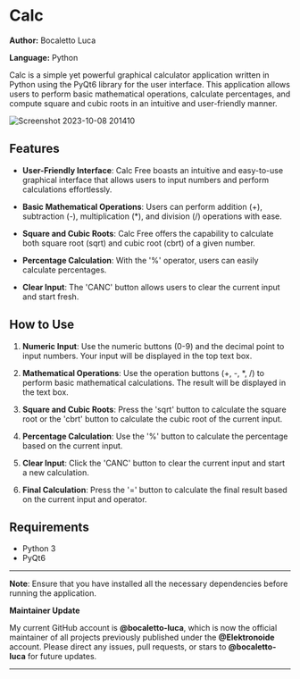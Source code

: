 # Calc

**Author:** Bocaletto Luca

**Language:** Python

Calc is a simple yet powerful graphical calculator application written in Python using the PyQt6 library for the user interface. This application allows users to perform basic mathematical operations, calculate percentages, and compute square and cubic roots in an intuitive and user-friendly manner.

![Screenshot 2023-10-08 201410](https://github.com/elektronoide/calc-free/assets/134635227/3085b0f5-29a7-4cc0-9466-0ee6f9483f9a)

## Features

- **User-Friendly Interface**: Calc Free boasts an intuitive and easy-to-use graphical interface that allows users to input numbers and perform calculations effortlessly.

- **Basic Mathematical Operations**: Users can perform addition (+), subtraction (-), multiplication (*), and division (/) operations with ease.

- **Square and Cubic Roots**: Calc Free offers the capability to calculate both square root (sqrt) and cubic root (cbrt) of a given number.

- **Percentage Calculation**: With the '%' operator, users can easily calculate percentages.

- **Clear Input**: The 'CANC' button allows users to clear the current input and start fresh.

## How to Use

1. **Numeric Input**: Use the numeric buttons (0-9) and the decimal point to input numbers. Your input will be displayed in the top text box.

2. **Mathematical Operations**: Use the operation buttons (+, -, *, /) to perform basic mathematical calculations. The result will be displayed in the text box.

3. **Square and Cubic Roots**: Press the 'sqrt' button to calculate the square root or the 'cbrt' button to calculate the cubic root of the current input.

4. **Percentage Calculation**: Use the '%' button to calculate the percentage based on the current input.

5. **Clear Input**: Click the 'CANC' button to clear the current input and start a new calculation.

6. **Final Calculation**: Press the '=' button to calculate the final result based on the current input and operator.

## Requirements

- Python 3
- PyQt6

---

**Note**: Ensure that you have installed all the necessary dependencies before running the application.

**Maintainer Update**

My current GitHub account is **@bocaletto-luca**, which is now the official maintainer of all projects previously published under the **@Elektronoide** account. Please direct any issues, pull requests, or stars to **@bocaletto-luca** for future updates.

---
